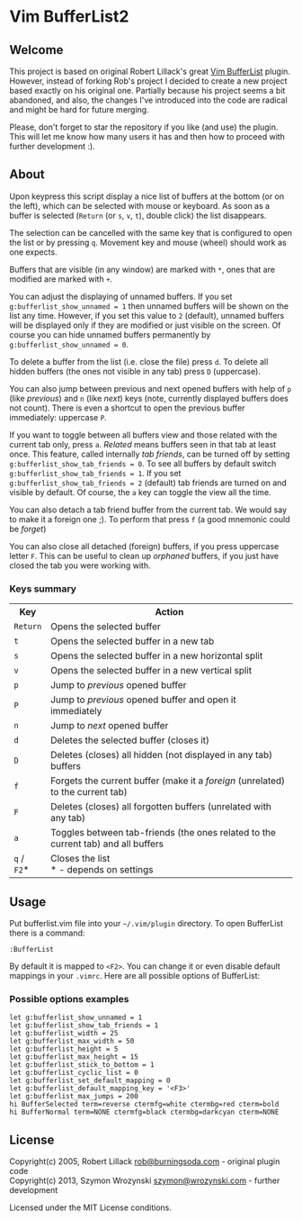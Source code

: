 Vim BufferList2
===============

Welcome
-------

This project is based on original Robert Lillack's great
[Vim BufferList](https://github.com/roblillack/vim-bufferlist) plugin. However, instead of forking
Rob's project I decided to create a new project based exactly on his original one. Partially because
his project seems a bit abandoned, and also, the changes I've introduced into the code are radical
and might be hard for future merging.

Please, don't forget to star the repository if you like (and use) the plugin. This will let me know
how many users it has and then how to proceed with further development :).

About
-----

Upon keypress this script display a nice list of buffers at the bottom (or on the left),
which can be selected with mouse or keyboard. As soon as a buffer is selected
(`Return` (or `s`, `v`, `t`), double click) the list disappears.

The selection can be cancelled with the same key that is configured to open the list or by pressing
`q`. Movement key and mouse (wheel) should work as one expects.

Buffers that are visible (in any window) are marked with `*`, ones that are modified are marked with
`+`.

You can adjust the displaying of unnamed buffers. If you set `g:bufferlist_show_unnamed = 1` then
unnamed buffers will be shown on the list any time. However, if you set this value to `2` (default),
unnamed buffers will be displayed only if they are modified or just visible on the screen. Of course
you can hide unnamed buffers permanently by `g:bufferlist_show_unnamed = 0`.

To delete a buffer from the list (i.e. close the file) press `d`. To delete all hidden buffers (the
ones not visible in any tab) press `D` (uppercase).

You can also jump between previous and next opened buffers with help of `p` (like *previous*) and `n`
(like *next*) keys (note, currently displayed buffers does not count). There is even a shortcut
to open the previous buffer immediately: uppercase `P`.

If you want to toggle between all buffers view and those related with the current tab only, press
`a`. *Related* means buffers seen in that tab at least once. This feature, called internally *tab
friends*, can be turned off by setting `g:bufferlist_show_tab_friends = 0`. To see all buffers by
default switch `g:bufferlist_show_tab_friends = 1`. If you set `g:bufferlist_show_tab_friends = 2`
(default) tab friends are turned on and visible by default. Of course, the `a` key can toggle the
view all the time.

You can also detach a tab friend buffer from the current tab. We would say to make it a foreign one
;). To perform that press `f` (a good mnemonic could be *forget*)

You can also close all detached (foreign) buffers, if you press uppercase letter `F`. This can be
useful to clean up *orphaned* buffers, if you just have closed the tab you were working with.

### Keys summary ###

<table>
<tr>
<th>Key</th>
<th>Action</th>
</tr>
<tr>
<td><code>Return</code></td>
<td>Opens the selected buffer</td>
</tr>
<tr>
<td><code>t</code></td>
<td>Opens the selected buffer in a new tab</td>
</tr>
<tr>
<td><code>s</code></td>
<td>Opens the selected buffer in a new horizontal split</td>
</tr>
<tr>
<td><code>v</code></td>
<td>Opens the selected buffer in a new vertical split</td>
</tr>
<tr>
<td><code>p</code></td>
<td>Jump to <em>previous</em> opened buffer</td>
</tr>
<tr>
<td><code>P</code></td>
<td>Jump to <em>previous</em> opened buffer and open it immediately</td>
</tr>
<tr>
<td><code>n</code></td>
<td>Jump to <em>next</em> opened buffer</td>
</tr>
<tr>
<td><code>d</code></td>
<td>Deletes the selected buffer (closes it)</td>
</tr>
<tr>
<td><code>D</code></td>
<td>Deletes (closes) all hidden (not displayed in any tab) buffers</td>
</tr>
<tr>
<td><code>f</code></td>
<td>Forgets the current buffer (make it a <em>foreign</em> (unrelated) to the current tab)</td>
</tr>
<tr>
<td><code>F</code></td>
<td>Deletes (closes) all forgotten buffers (unrelated with any tab)</td>
</tr>
<tr>
<td><code>a</code></td>
<td>Toggles between tab-friends (the ones related to the current tab) and all buffers</td>
</tr>
<tr>
<td><code>q</code> / <code>F2</code>&#42;</td>
<td>Closes the list <br/>&#42; - depends on settings</td>
</tr>
</table>

Usage
-----

Put bufferlist.vim file into your `~/.vim/plugin` directory. To open BufferList there is a command:

    :BufferList

By default it is mapped to `<F2>`. You can change it or even disable default mappings
in your `.vimrc`. Here are all possible options of BufferList:

### Possible options examples ###

    let g:bufferlist_show_unnamed = 1
    let g:bufferlist_show_tab_friends = 1
    let g:bufferlist_width = 25
    let g:bufferlist_max_width = 50
    let g:bufferlist_height = 5
    let g:bufferlist_max_height = 15
    let g:bufferlist_stick_to_bottom = 1
    let g:bufferlist_cyclic_list = 0
    let g:bufferlist_set_default_mapping = 0
    let g:bufferlist_default_mapping_key = '<F3>'
    let g:bufferlist_max_jumps = 200
    hi BufferSelected term=reverse ctermfg=white ctermbg=red cterm=bold
    hi BufferNormal term=NONE ctermfg=black ctermbg=darkcyan cterm=NONE

License
-------

Copyright(c) 2005, Robert Lillack <rob@burningsoda.com> - original plugin code<br />
Copyright(c) 2013, Szymon Wrozynski <szymon@wrozynski.com> - further development

Licensed under the MIT License conditions.

